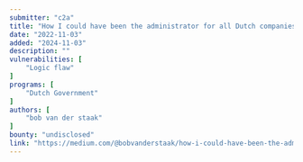 ```yaml
---
submitter: "c2a"
title: "How I could have been the administrator for all Dutch companies and create invoices. And still can be…"
date: "2022-11-03"
added: "2024-11-03"
description: ""
vulnerabilities: [
    "Logic flaw"
]
programs: [
    "Dutch Government"
]
authors: [
    "bob van der staak"
]
bounty: "undisclosed"
link: "https://medium.com/@bobvanderstaak/how-i-could-have-been-the-administrator-for-all-dutch-companies-and-create-invoices-and-still-can-de181160cec5"
---
```




